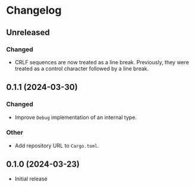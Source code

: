 # Changelog

## Unreleased

### Changed

- CRLF sequences are now treated as a line break. Previously, they were treated
  as a control character followed by a line break.

## 0.1.1 (2024-03-30)

### Changed

- Improve `Debug` implementation of an internal type.

### Other

- Add repository URL to `Cargo.toml`.

## 0.1.0 (2024-03-23)

- Initial release
